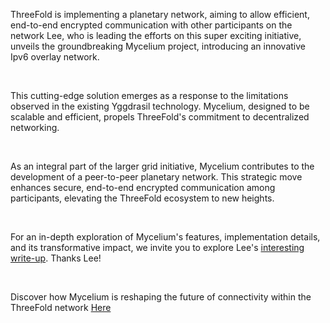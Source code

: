 ThreeFold is implementing a planetary network, aiming to allow efficient, end-to-end encrypted communication with other participants on the network
Lee, who is leading the efforts on this super exciting initiative, unveils the groundbreaking Mycelium project, introducing an innovative Ipv6 overlay network.

<br/>

This cutting-edge solution emerges as a response to the limitations observed in the existing Yggdrasil technology. Mycelium, designed to be scalable and efficient, propels ThreeFold's commitment to decentralized networking.

<br/>

As an integral part of the larger grid initiative, Mycelium contributes to the development of a peer-to-peer planetary network. This strategic move enhances secure, end-to-end encrypted communication among participants, elevating the ThreeFold ecosystem to new heights.

<br/>

For an in-depth exploration of Mycelium's features, implementation details, and its transformative impact, we invite you to explore Lee's [interesting write-up](https://forum.threefold.io/t/introducing-mycelium/4082). Thanks Lee! 

<br/>

Discover how Mycelium is reshaping the future of connectivity within the ThreeFold network [Here](https://manual.grid.tf/documentation/system_administrators/mycelium/mycelium_toc.html)